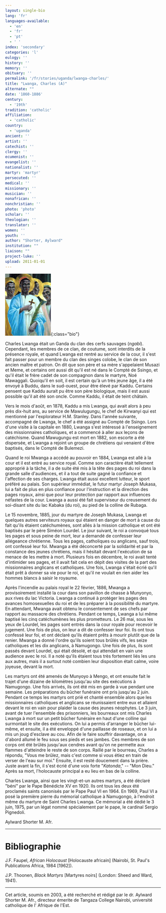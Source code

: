 ```yaml
---
layout: single-bio
lang: 'fr'
languages-available:
  - 'en'
  - 'fr'
  - 'pt'
  - ' '
index: 'secondary'
categories: 'l'
eulogy: ''
history: ''
memory: ''
obituary: ''
permalink: '/fr/stories/uganda/lwanga-charles/'
title: "Lwanga, Charles (A)"
alternate: ""
date: '1860-1886'
century:
  - '19th'
tradition: 'catholic'
affiliation:
  - 'catholic'
country:
  - 'uganda'
ancient: ''
artist: ''
catechist: ''
clergy: ''
ecumenist: ''
evangelist: ''
nationalist: ''
martyr: 'martyr'
persecuted: ''
medical: ''
missionary: ''
musician: ''
nonafrican: ''
nonchristian: ''
photo: 'photo'
scholar: ''
theologian: ''
translator: ''
women: ''
youth: ''
author: "Shorter, Aylward"
institution: ""
liaison: ""
project-luke: ''
upload: 2011-01-01
---
```


![Charles Lwanga](/images/bio-pics/uganda/lwanga-charles/lwanga.jpg){:class="bio"}

Charles Lwanga était un Ganda du clan des cerfs sauvages (*ngabi*). Cependant, les membres de ce clan, de coutume, sont interdits de la présence royale, et quand Lwanga est rentré au service de la cour, il s'est fait passer pour un membre du clan des singes colobe, le clan de son ancien maître et patron. On dit que son père et sa mère s'appelaient Musazi et Meme, et certains ont aussi dit qu'il est né dans le Compté de Ssingo, et qu'il était le frère cadet de son compagnon dans le martyre, Noé Mawaggali. Quoiqu'il en soit, il est certain qu'à un très jeune âge, il a été envoyé à Buddu, dans le sud-ouest, pour être élevé par Kaddu. Certains pensent que Kaddu aurait pu être son père biologique, mais il est aussi possible qu'il ait été son oncle. Comme Kaddu, il était de teint châtain.

Vers le mois d'août, en 1878, Kaddu a mis Lwanga, qui avait alors à peu près dix-huit ans, au service de Mawulugungu, le chef de Kirwanyi qui est mentionné par l'explorateur H.M. Stanley. Dans l'année suivante, accompagné de Lwanga, le chef a été assigné au Compté de Ssingo. Lors d'une visite à la capitale en 1880, Lwanga s'est intéressé à l'enseignement des missionnaires catholiques, et a commencé à aller aux leçons de catéchisme. Quand Mawugungu est mort en 1882, son escorte a été dispersée, et Lwanga a rejoint un groupe de chrétiens qui venaient d'être baptisés, dans le Compté de Bulemezi.

Quand le roi Mwanga a accédé au pouvoir en 1884, Lwanga est allé à la cour et il est entré au service royal. Comme son caractère était tellement approprié à la tâche, il a de suite été mis à la tête des pages du roi dans la grande salle d'audiences, et il a tout de suite gagné la confiance et l'affection de ses charges. Lwanga était aussi excellent lutteur, le sport préféré au palais. Son supérieur immédiat, le futur martyr Joseph Mukasa, lui a fait de plus en plus confiance pour l'instruction et la direction des pages royaux, ainsi que pour leur protection par rapport aux influences néfastes de la cour. Lwanga a aussi été fait superviseur du creusement du soi-disant site du lac Kabaka (du roi), au pied de la colline de Rubaga.

Le 15 novembre, 1885, jour du martyre de Joseph Mukasa, Lwanga et quelques autres serviteurs royaux qui étaient en danger de mort à cause du fait qu'ils étaient catéchumènes, sont allés à la mission catholique et ont été baptisés par le père Siméon Lourdel. Le jour suivant, le roi a convoqué tous les pages et sous peine de mort, leur a demandé de confesser leur allégeance chrétienne. Tous les pages, catholiques ou anglicans, sauf trois, ont confessé leur foi. Mwanga a été déconcerté par la solidarité et par la constance des jeunes chrétiens, mais il hésitait devant l'exécution de sa menace de les mettre à mort. Plusieurs fois en décembre, le roi avait tenté d'intimider ses pages, et il avait fait cela en dépit des visites de la part des missionnaires anglicans et catholiques. Une fois, Lwanga s'était écrié qu'il était prêt à donner sa vie pour le roi, et qu'il ne voulait en rien aider les hommes blancs à saisir le royaume.

Après l'incendie au palais royal le 22 février, 1886, Mwanga a provisoirement installé la cour dans son pavillon de chasse à Munyonyo, aux rives du lac Victoria. Lwanga a continué à protéger les pages des avances homosexuelles du roi et de les préparer à la possibilité du  martyre. En attendant, Mwanga avait obtenu le consentement de ses chefs par rapport au massacre des chrétiens. Pendant ce temps, Lwanga a lui même baptisé les cinq catéchumènes les plus prometteurs. Le 26 mai, sous les yeux de Lourdel, les pages sont entrés dans la cour royale pour recevoir le jugement. Une fois de plus, on leur a dit de confesser leur foi. Ils ont tous confessé leur foi, et ont déclaré qu'ils étaient prêts à mourir plutôt que de la renier. Mwanga a donné l'ordre qu'ils soient tous brûlés vifs, les seize catholiques et les dix anglicans, à Namugongo. Une fois de plus, ils sont passés devant Lourdel, qui était désolé, et qui attendait en vain une audience avec le roi. Il a noté qu'ils étaient tous très fortement liés les uns aux autres, mais il a surtout noté combien leur disposition était calme, voire joyeuse, devant la mort.

Les martyrs ont été amenés de Munyoyo à Mengo, et ont ensuite fait le trajet d'une dizaine de kilomètres jusqu'au site des exécutions à Namugongo. Une fois arrivés, ils ont été mis en garde à vue pendant une semaine. Les préparations du bûcher funéraire ont pris jusqu'au 2 juin. Pendant ce temps les martyrs ont prié et chanté ensemble alors que les missionnaires catholiques et anglicans se réunissaient entre eux et allaient devant le roi en vain pour plaider la cause des jeunes néophytes. Le 3 juin, avant de tuer l'ensemble des prisonniers, les bourreaux ont mis Charles Lwanga à mort sur un petit bûcher funéraire en haut d'une colline qui surmontait le site des exécutions. On lui a permis d'arranger le bûcher lui-même, et ensuite, il a été enveloppé d'une paillasse de roseaux, et on lui a mis un joug d'esclave au cou. Afin de le faire souffrir davantage, on a d'abord allumé le feu sous ses pieds et ses jambes. Ces membres de son corps ont été brûlés jusqu'aux cendres avant qu'on ne permette aux flammes d'atteindre le reste de son corps. Raillé par le bourreau, Charles a répondu, "Vous me brûlez, mais c'est comme si vous étiez en train de verser de l'eau sur moi." Ensuite, il est resté doucement dans la prière. Juste avant la fin, il s'est écrié d'une voix forte "*Katonda*," -- "Mon Dieu." Après sa mort, l'holocauste principal a eu lieu en bas de la colline.

Charles Lwanga, ainsi que les vingt-et-un autres martyrs, a été déclaré "béni" par le Pape Bénédicte XV en 1920. Ils ont tous les deux été proclamés saints canonisés par le Pape Paul VI en 1964. En 1969, Paul VI a posé la première pierre du mémorial catholique à Namugongo, à l'endroit même du martyre de Saint Charles Lwanga. Ce mémorial a été dédié le 3 juin, 1975, par un légat nommé spécialement par le pape, le cardinal Sergio Pignedoli.

Aylward Shorter M. Afr.

---

# Bibliographie

J.F. Faupel, *African Holocaust* [Holocauste africain] (Nairobi, St. Paul's Publications Africa, 1984 [1962]).

J.P. Thoonen, *Black Martyrs* [Martyres noirs] (London: Sheed and Ward, 1941).

---

Cet article, soumis en 2003, a été recherché et rédigé par le dr. Aylward Shorter M. Afr., directeur émerite de Tangaza College Nairobi, université catholique de l' Afrique de l'Est.
